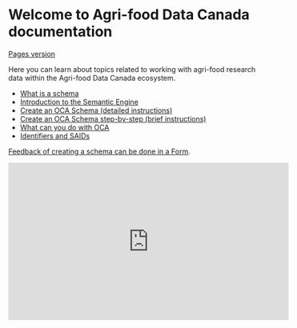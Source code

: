 # Welcome to Agri-food Data Canada documentation
[Pages version](https://carlyh-micb.github.io/ADC-documentation/)

Here you can learn about topics related to working with agri-food research data within the Agri-food Data Canada ecosystem.

* [What is a schema](what_is_a_schema.md)
* [Introduction to the Semantic Engine](semantic_engine.md)
* [Create an OCA Schema (detailed instructions)](create_OCA_schema.md)
* [Create an OCA Schema step-by-step (brief instructions)](create_OCA_list.md)
* [What can you do with OCA](what_can_you_do_with_OCA.md)
* [Identifiers and SAIDs](identifiers_and_saids.md)

[Feedback of creating a schema can be done in a Form](https://forms.office.com/Pages/ResponsePage.aspx?id=K6Fivq0soUml-oX08xVqfcxKJkze2nVHnEbvp9MCrIhUMjY3R0tTUDRTTU42RlBXMlAzRzdTSlo3RiQlQCN0PWcu).

<p align="center">
<iframe width="560" height="315" src="https://www.youtube.com/embed/s4F1kEYeVEc" title="YouTube video player" frameborder="0" allow="accelerometer; autoplay; clipboard-write; encrypted-media; gyroscope; picture-in-picture" allowfullscreen></iframe>
  </p>
